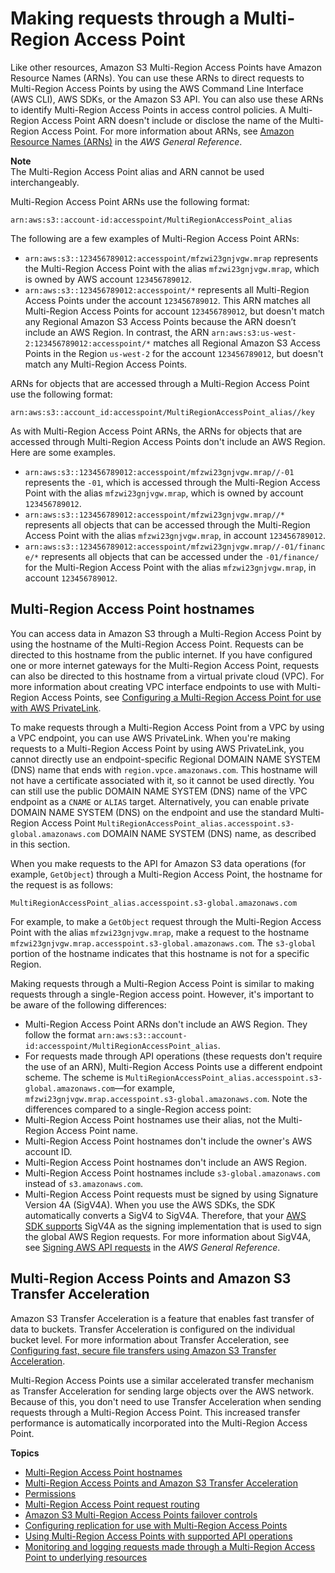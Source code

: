 # Making requests through a Multi\-Region Access Point<a name="MultiRegionAccessPointRequests"></a>

Like other resources, Amazon S3 Multi\-Region Access Points have Amazon Resource Names \(ARNs\)\. You can use these ARNs to direct requests to Multi\-Region Access Points by using the AWS Command Line Interface \(AWS CLI\), AWS SDKs, or the Amazon S3 API\. You can also use these ARNs to identify Multi\-Region Access Points in access control policies\. A Multi\-Region Access Point ARN doesn't include or disclose the name of the Multi\-Region Access Point\. For more information about ARNs, see [Amazon Resource Names \(ARNs\)](https://docs.aws.amazon.com/general/latest/gr/aws-arns-and-namespaces.html) in the *AWS General Reference*\.

**Note**  
The Multi\-Region Access Point alias and ARN cannot be used interchangeably\.

Multi\-Region Access Point ARNs use the following format:

 `arn:aws:s3::account-id:accesspoint/MultiRegionAccessPoint_alias`

The following are a few examples of Multi\-Region Access Point ARNs: 
+ `arn:aws:s3::123456789012:accesspoint/mfzwi23gnjvgw.mrap` represents the Multi\-Region Access Point with the alias `mfzwi23gnjvgw.mrap`, which is owned by AWS account `123456789012`\. 
+ `arn:aws:s3::123456789012:accesspoint/*` represents all Multi\-Region Access Points under the account `123456789012`\. This ARN matches all Multi\-Region Access Points for account `123456789012`, but doesn't match any Regional Amazon S3 Access Points because the ARN doesn’t include an AWS Region\. In contrast, the ARN `arn:aws:s3:us-west-2:123456789012:accesspoint/*` matches all Regional Amazon S3 Access Points in the Region `us-west-2` for the account `123456789012`, but doesn't match any Multi\-Region Access Points\. 

ARNs for objects that are accessed through a Multi\-Region Access Point use the following format:

 `arn:aws:s3::account_id:accesspoint/MultiRegionAccessPoint_alias//key`

As with Multi\-Region Access Point ARNs, the ARNs for objects that are accessed through Multi\-Region Access Points don't include an AWS Region\. Here are some examples\. 
+ `arn:aws:s3::123456789012:accesspoint/mfzwi23gnjvgw.mrap//-01` represents the `-01`, which is accessed through the Multi\-Region Access Point with the alias `mfzwi23gnjvgw.mrap`, which is owned by account `123456789012`\. 
+ `arn:aws:s3::123456789012:accesspoint/mfzwi23gnjvgw.mrap//*` represents all objects that can be accessed through the Multi\-Region Access Point with the alias `mfzwi23gnjvgw.mrap`, in account `123456789012`\. 
+ `arn:aws:s3::123456789012:accesspoint/mfzwi23gnjvgw.mrap//-01/finance/*` represents all objects that can be accessed under the `-01/finance/` for the Multi\-Region Access Point with the alias `mfzwi23gnjvgw.mrap`, in account `123456789012`\. 

## Multi\-Region Access Point hostnames<a name="MultiRegionAccessPointHostnames"></a>

You can access data in Amazon S3 through a Multi\-Region Access Point by using the hostname of the Multi\-Region Access Point\. Requests can be directed to this hostname from the public internet\. If you have configured one or more internet gateways for the Multi\-Region Access Point, requests can also be directed to this hostname from a virtual private cloud \(VPC\)\. For more information about creating VPC interface endpoints to use with Multi\-Region Access Points, see [Configuring a Multi\-Region Access Point for use with AWS PrivateLink](MultiRegionAccessPointsPrivateLink.md)\. 

To make requests through a Multi\-Region Access Point from a VPC by using a VPC endpoint, you can use AWS PrivateLink\. When you're making requests to a Multi\-Region Access Point by using AWS PrivateLink, you cannot directly use an endpoint\-specific Regional DOMAIN NAME SYSTEM \(DNS\) name that ends with `region.vpce.amazonaws.com`\. This hostname will not have a certificate associated with it, so it cannot be used directly\. You can still use the public DOMAIN NAME SYSTEM \(DNS\) name of the VPC endpoint as a `CNAME` or `ALIAS` target\. Alternatively, you can enable private DOMAIN NAME SYSTEM \(DNS\) on the endpoint and use the standard Multi\-Region Access Point `MultiRegionAccessPoint_alias.accesspoint.s3-global.amazonaws.com` DOMAIN NAME SYSTEM \(DNS\) name, as described in this section\. 

When you make requests to the API for Amazon S3 data operations \(for example, `GetObject`\) through a Multi\-Region Access Point, the hostname for the request is as follows: 

`MultiRegionAccessPoint_alias.accesspoint.s3-global.amazonaws.com` 

For example, to make a `GetObject` request through the Multi\-Region Access Point with the alias `mfzwi23gnjvgw.mrap`, make a request to the hostname `mfzwi23gnjvgw.mrap.accesspoint.s3-global.amazonaws.com`\. The `s3-global` portion of the hostname indicates that this hostname is not for a specific Region\.

Making requests through a Multi\-Region Access Point is similar to making requests through a single\-Region access point\. However, it's important to be aware of the following differences: 
+  Multi\-Region Access Point ARNs don't include an AWS Region\. They follow the format `arn:aws:s3::account-id:accesspoint/MultiRegionAccessPoint_alias`\. 
+  For requests made through API operations \(these requests don't require the use of an ARN\), Multi\-Region Access Points use a different endpoint scheme\. The scheme is `MultiRegionAccessPoint_alias.accesspoint.s3-global.amazonaws.com`—for example, `mfzwi23gnjvgw.mrap.accesspoint.s3-global.amazonaws.com`\. Note the differences compared to a single\-Region access point: 
  + Multi\-Region Access Point hostnames use their alias, not the Multi\-Region Access Point name\. 
  + Multi\-Region Access Point hostnames don't include the owner's AWS account ID\. 
  + Multi\-Region Access Point hostnames don't include an AWS Region\. 
  + Multi\-Region Access Point hostnames include `s3-global.amazonaws.com` instead of `s3.amazonaws.com`\. 
+ Multi\-Region Access Point requests must be signed by using Signature Version 4A \(SigV4A\)\. When you use the AWS SDKs, the SDK automatically converts a SigV4 to SigV4A\. Therefore, that your [AWS SDK supports](https://docs.aws.amazon.com/sdkref/latest/guide/feature-s3-mrap.html) SigV4A as the signing implementation that is used to sign the global AWS Region requests\. For more information about SigV4A, see [Signing AWS API requests](https://docs.aws.amazon.com/general/latest/gr/signing_aws_api_requests.html) in the *AWS General Reference*\. 

## Multi\-Region Access Points and Amazon S3 Transfer Acceleration<a name="MultiRegionAccessPointsAndTransferAcceleration"></a>

Amazon S3 Transfer Acceleration is a feature that enables fast transfer of data to buckets\. Transfer Acceleration is configured on the individual bucket level\. For more information about Transfer Acceleration, see [Configuring fast, secure file transfers using Amazon S3 Transfer Acceleration](transfer-acceleration.md)\. 

Multi\-Region Access Points use a similar accelerated transfer mechanism as Transfer Acceleration for sending large objects over the AWS network\. Because of this, you don't need to use Transfer Acceleration when sending requests through a Multi\-Region Access Point\. This increased transfer performance is automatically incorporated into the Multi\-Region Access Point\. 

**Topics**
+ [Multi\-Region Access Point hostnames](#MultiRegionAccessPointHostnames)
+ [Multi\-Region Access Points and Amazon S3 Transfer Acceleration](#MultiRegionAccessPointsAndTransferAcceleration)
+ [Permissions](MultiRegionAccessPointPermissions.md)
+ [Multi\-Region Access Point request routing](MultiRegionAccessPointRequestRouting.md)
+ [Amazon S3 Multi\-Region Access Points failover controls](MrapFailover.md)
+ [Configuring replication for use with Multi\-Region Access Points](MultiRegionAccessPointBucketReplication.md)
+ [Using Multi\-Region Access Points with supported API operations](MrapOperations.md)
+ [Monitoring and logging requests made through a Multi\-Region Access Point to underlying resources](MultiRegionAccessPointMonitoring.md)